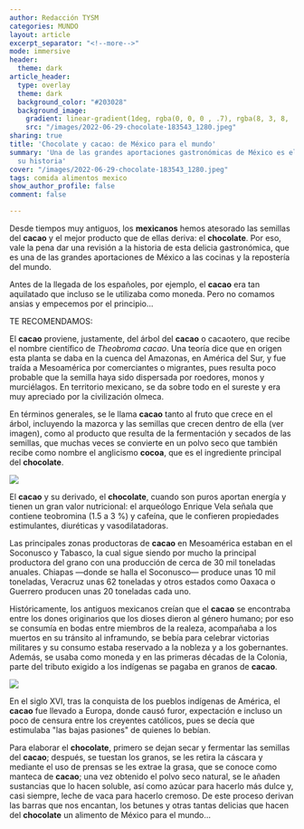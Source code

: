 ```yaml
---
author: Redacción TYSM
categories: MUNDO
layout: article
excerpt_separator: "<!--more-->"
mode: immersive
header:
  theme: dark
article_header:
  type: overlay
  theme: dark
  background_color: "#203028"
  background_image:
    gradient: linear-gradient(1deg, rgba(0, 0, 0 , .7), rgba(8, 3, 8, .9))
    src: "/images/2022-06-29-chocolate-183543_1280.jpeg"
sharing: true
title: 'Chocolate y cacao: de México para el mundo'
summary: 'Una de las grandes aportaciones gastronómicas de México es el cacao: conoce
  su historia'
cover: "/images/2022-06-29-chocolate-183543_1280.jpeg"
tags: comida alimentos mexico
show_author_profile: false
comment: false

---
```

Desde tiempos muy antiguos, los **mexicanos** hemos atesorado las semillas del **cacao** y el mejor producto que de ellas deriva: el **chocolate**. Por eso, vale la pena dar una revisión a la historia de esta delicia gastronómica, que es una de las grandes aportaciones de México a las cocinas y la repostería del mundo.

Antes de la llegada de los españoles, por ejemplo, el **cacao** era tan aquilatado que incluso se le utilizaba como moneda. Pero no comamos ansias y empecemos por el principio…

TE RECOMENDAMOS:

El **cacao** proviene, justamente, del árbol del **cacao** o cacaotero, que recibe el nombre científico de _Theobroma cacao_. Una teoría dice que en origen esta planta se daba en la cuenca del Amazonas, en América del Sur, y fue traída a Mesoamérica por comerciantes o migrantes, pues resulta poco probable que la semilla haya sido dispersada por roedores, monos y murciélagos. En territorio mexicano, se da sobre todo en el sureste y era muy apreciado por la civilización olmeca.

En términos generales, se le llama **cacao** tanto al fruto que crece en el árbol, incluyendo la mazorca y las semillas que crecen dentro de ella (ver imagen), como al producto que resulta de la fermentación y secados de las semillas, que muchas veces se convierte en un polvo seco que también recibe como nombre el anglicismo **cocoa**, que es el ingrediente principal del **chocolate**.

![](https://upload.wikimedia.org/wikipedia/commons/thumb/0/01/Cacao-pod-k4636-14.jpg/1024px-Cacao-pod-k4636-14.jpg)

El **cacao** y su derivado, el **chocolate**, cuando son puros aportan energía y tienen un gran valor nutricional: el arqueólogo Enrique Vela señala que contiene teobromina (1.5 a 3 %) y cafeína, que le confieren propiedades estimulantes, diuréticas y vasodilatadoras. 

Las principales zonas productoras de **cacao** en Mesoamérica estaban en el Soconusco y Tabasco, la cual sigue siendo por mucho la principal productora del grano con una producción de cerca de 30 mil toneladas anuales. Chiapas —donde se halla el Soconusco— produce unas 10 mil toneladas, Veracruz unas 62 toneladas y otros estados como Oaxaca o Guerrero producen unas 20 toneladas cada uno.

Históricamente, los antiguos mexicanos creían que el **cacao** se encontraba entre los dones originarios que los dioses dieron al género humano; por eso se consumía en bodas entre miembros de la realeza, acompañaba a los muertos en su tránsito al inframundo, se bebía para celebrar victorias militares y su consumo estaba reservado a la nobleza y a los gobernantes. Además, se usaba como moneda y en las primeras décadas de la Colonia, parte del tributo exigido a los indígenas se pagaba en granos de **cacao**.

![](https://upload.wikimedia.org/wikipedia/commons/thumb/5/5a/Matadecacao.jpg/682px-Matadecacao.jpg)

En el siglo XVI, tras la conquista de los pueblos indígenas de América, el **cacao** fue llevado a Europa, donde causó furor, expectación e incluso un poco de censura entre los creyentes católicos, pues se decía que estimulaba "las bajas pasiones" de quienes lo bebían. 

Para elaborar el **chocolate**, primero se dejan secar y fermentar las semillas del **cacao**; después, se tuestan los granos, se les retira la cáscara y mediante el uso de prensas se les extrae la grasa, que se conoce como manteca de **cacao**; una vez obtenido el polvo seco natural, se le añaden sustancias que lo hacen soluble, así como azúcar para hacerlo más dulce y, casi siempre, leche de vaca para hacerlo cremoso. De este proceso derivan las barras que nos encantan, los betunes y otras tantas delicias que hacen del **chocolate** un alimento de México para el mundo…